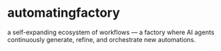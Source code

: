 # automatingfactory
a self-expanding ecosystem of workflows — a factory where AI agents continuously generate, refine, and orchestrate new automations.
